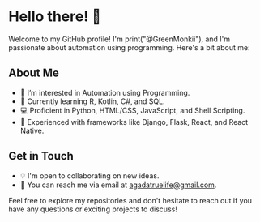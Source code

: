 # Hello there! 👋

Welcome to my GitHub profile! I'm print("@GreenMonkii"), and I'm passionate about automation using programming. Here's a bit about me:

## About Me

- 👀 I’m interested in Automation using Programming.
- 🌱 Currently learning R, Kotlin, C#, and SQL.
- 💻 Proficient in Python, HTML/CSS, JavaScript, and Shell Scripting.
- 🚀 Experienced with frameworks like Django, Flask, React, and React Native.

## Get in Touch

- 💡 I'm open to collaborating on new ideas.
- 📧 You can reach me via email at agadatruelife@gmail.com.

Feel free to explore my repositories and don't hesitate to reach out if you have any questions or exciting projects to discuss!
